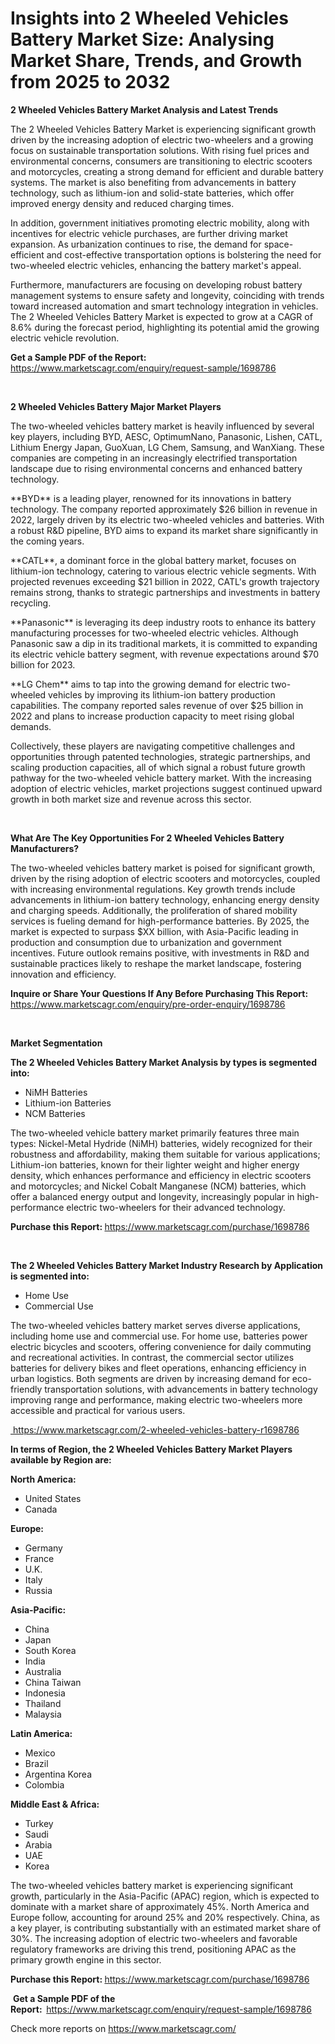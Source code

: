 <p><h1>Insights into 2 Wheeled Vehicles Battery Market Size: Analysing Market Share, Trends, and Growth from 2025 to 2032</h1></p><p><strong>2 Wheeled Vehicles Battery Market Analysis and Latest Trends</strong></p>
<p><p>The 2 Wheeled Vehicles Battery Market is experiencing significant growth driven by the increasing adoption of electric two-wheelers and a growing focus on sustainable transportation solutions. With rising fuel prices and environmental concerns, consumers are transitioning to electric scooters and motorcycles, creating a strong demand for efficient and durable battery systems. The market is also benefiting from advancements in battery technology, such as lithium-ion and solid-state batteries, which offer improved energy density and reduced charging times.</p><p>In addition, government initiatives promoting electric mobility, along with incentives for electric vehicle purchases, are further driving market expansion. As urbanization continues to rise, the demand for space-efficient and cost-effective transportation options is bolstering the need for two-wheeled electric vehicles, enhancing the battery market's appeal.</p><p>Furthermore, manufacturers are focusing on developing robust battery management systems to ensure safety and longevity, coinciding with trends toward increased automation and smart technology integration in vehicles. The 2 Wheeled Vehicles Battery Market is expected to grow at a CAGR of 8.6% during the forecast period, highlighting its potential amid the growing electric vehicle revolution.</p></p>
<p><strong>Get a Sample PDF of the Report:&nbsp;</strong> <a href="https://www.marketscagr.com/enquiry/request-sample/1698786?utm_campaign=1889&utm_medium=2&utm_source=Github&utm_content=ia&utm_term=09012025&utm_id=2-wheeled-vehicles-battery">https://www.marketscagr.com/enquiry/request-sample/1698786</a></p>
<p>&nbsp;</p>
<p><strong>2 Wheeled Vehicles Battery Major Market Players</strong></p>
<p><p>The two-wheeled vehicles battery market is heavily influenced by several key players, including BYD, AESC, OptimumNano, Panasonic, Lishen, CATL, Lithium Energy Japan, GuoXuan, LG Chem, Samsung, and WanXiang. These companies are competing in an increasingly electrified transportation landscape due to rising environmental concerns and enhanced battery technology.</p><p>**BYD** is a leading player, renowned for its innovations in battery technology. The company reported approximately $26 billion in revenue in 2022, largely driven by its electric two-wheeled vehicles and batteries. With a robust R&D pipeline, BYD aims to expand its market share significantly in the coming years.</p><p>**CATL**, a dominant force in the global battery market, focuses on lithium-ion technology, catering to various electric vehicle segments. With projected revenues exceeding $21 billion in 2022, CATL's growth trajectory remains strong, thanks to strategic partnerships and investments in battery recycling.</p><p>**Panasonic** is leveraging its deep industry roots to enhance its battery manufacturing processes for two-wheeled electric vehicles. Although Panasonic saw a dip in its traditional markets, it is committed to expanding its electric vehicle battery segment, with revenue expectations around $70 billion for 2023.</p><p>**LG Chem** aims to tap into the growing demand for electric two-wheeled vehicles by improving its lithium-ion battery production capabilities. The company reported sales revenue of over $25 billion in 2022 and plans to increase production capacity to meet rising global demands.</p><p>Collectively, these players are navigating competitive challenges and opportunities through patented technologies, strategic partnerships, and scaling production capacities, all of which signal a robust future growth pathway for the two-wheeled vehicle battery market. With the increasing adoption of electric vehicles, market projections suggest continued upward growth in both market size and revenue across this sector.</p></p>
<p>&nbsp;</p>
<p><strong>What Are The Key Opportunities For 2 Wheeled Vehicles Battery Manufacturers?</strong></p>
<p><p>The two-wheeled vehicles battery market is poised for significant growth, driven by the rising adoption of electric scooters and motorcycles, coupled with increasing environmental regulations. Key growth trends include advancements in lithium-ion battery technology, enhancing energy density and charging speeds. Additionally, the proliferation of shared mobility services is fueling demand for high-performance batteries. By 2025, the market is expected to surpass $XX billion, with Asia-Pacific leading in production and consumption due to urbanization and government incentives. Future outlook remains positive, with investments in R&D and sustainable practices likely to reshape the market landscape, fostering innovation and efficiency.</p></p>
<p><strong>Inquire or Share Your Questions If Any Before Purchasing This Report:</strong> <a href="https://www.marketscagr.com/enquiry/pre-order-enquiry/1698786?utm_campaign=1889&utm_medium=2&utm_source=Github&utm_content=ia&utm_term=09012025&utm_id=2-wheeled-vehicles-battery">https://www.marketscagr.com/enquiry/pre-order-enquiry/1698786</a></p>
<p>&nbsp;</p>
<p><strong>Market Segmentation</strong></p>
<p><strong>The 2 Wheeled Vehicles Battery Market Analysis by types is segmented into:</strong></p>
<p><ul><li>NiMH Batteries</li><li>Lithium-ion Batteries</li><li>NCM Batteries</li></ul></p>
<p><p>The two-wheeled vehicle battery market primarily features three main types: Nickel-Metal Hydride (NiMH) batteries, widely recognized for their robustness and affordability, making them suitable for various applications; Lithium-ion batteries, known for their lighter weight and higher energy density, which enhances performance and efficiency in electric scooters and motorcycles; and Nickel Cobalt Manganese (NCM) batteries, which offer a balanced energy output and longevity, increasingly popular in high-performance electric two-wheelers for their advanced technology.</p></p>
<p><strong>Purchase this Report:&nbsp;</strong><a href="https://www.marketscagr.com/purchase/1698786?utm_campaign=1889&utm_medium=2&utm_source=Github&utm_content=ia&utm_term=09012025&utm_id=2-wheeled-vehicles-battery">https://www.marketscagr.com/purchase/1698786</a></p>
<p>&nbsp;</p>
<p><strong>The 2 Wheeled Vehicles Battery Market Industry Research by Application is segmented into:</strong></p>
<p><ul><li>Home Use</li><li>Commercial Use</li></ul></p>
<p><p>The two-wheeled vehicles battery market serves diverse applications, including home use and commercial use. For home use, batteries power electric bicycles and scooters, offering convenience for daily commuting and recreational activities. In contrast, the commercial sector utilizes batteries for delivery bikes and fleet operations, enhancing efficiency in urban logistics. Both segments are driven by increasing demand for eco-friendly transportation solutions, with advancements in battery technology improving range and performance, making electric two-wheelers more accessible and practical for various users.</p></p>
<p><a href="https://www.marketscagr.com/2-wheeled-vehicles-battery-r1698786?utm_campaign=1889&utm_medium=2&utm_source=Github&utm_content=ia&utm_term=09012025&utm_id=2-wheeled-vehicles-battery">&nbsp;https://www.marketscagr.com/2-wheeled-vehicles-battery-r1698786</a></p>
<p><strong>In terms of Region, the 2 Wheeled Vehicles Battery Market Players available by Region are:</strong></p>
<p>
    <p> <strong> North America: </strong>
        <ul>
            <li>United States</li>
            <li>Canada</li>
        </ul>
        </p> 
    <p> <strong> Europe: </strong>
        <ul>
            <li>Germany</li>
            <li>France</li>
            <li>U.K.</li>
            <li>Italy</li>
            <li>Russia</li>
        </ul>
        </p> 
    <p> <strong> Asia-Pacific: </strong>
        <ul>
            <li>China</li>
            <li>Japan</li>
            <li>South Korea</li>
            <li>India</li>
            <li>Australia</li>
            <li>China Taiwan</li>
            <li>Indonesia</li>
            <li>Thailand</li>
            <li>Malaysia</li>
        </ul>
        </p> 
    <p> <strong> Latin America: </strong>
        <ul>
            <li>Mexico</li>
            <li>Brazil</li>
            <li>Argentina Korea</li>
            <li>Colombia</li>
        </ul>
        </p> 
    <p> <strong> Middle East & Africa: </strong>
        <ul>
            <li>Turkey</li>
            <li>Saudi</li>
            <li>Arabia</li>
            <li>UAE</li>
            <li>Korea</li>
        </ul>
    </p>
    </p>
<p><p>The two-wheeled vehicles battery market is experiencing significant growth, particularly in the Asia-Pacific (APAC) region, which is expected to dominate with a market share of approximately 45%. North America and Europe follow, accounting for around 25% and 20% respectively. China, as a key player, is contributing substantially with an estimated market share of 30%. The increasing adoption of electric two-wheelers and favorable regulatory frameworks are driving this trend, positioning APAC as the primary growth engine in this sector.</p></p>
<p><strong>Purchase this Report: </strong><a href="https://www.marketscagr.com/purchase/1698786?utm_campaign=1889&utm_medium=2&utm_source=Github&utm_content=ia&utm_term=09012025&utm_id=2-wheeled-vehicles-battery">https://www.marketscagr.com/purchase/1698786</a></p>
<p>&nbsp;<strong>Get a Sample PDF of the Report:&nbsp;&nbsp;</strong><a href="https://www.marketscagr.com/enquiry/request-sample/1698786?utm_campaign=1889&utm_medium=2&utm_source=Github&utm_content=ia&utm_term=09012025&utm_id=2-wheeled-vehicles-battery">https://www.marketscagr.com/enquiry/request-sample/1698786</a></p>
<p><strong></strong></p>
<p>Check more reports on <a href="https://www.marketscagr.com/?utm_campaign=1889&utm_medium=2&utm_source=Github&utm_content=ia&utm_term=09012025&utm_id=2-wheeled-vehicles-battery">https://www.marketscagr.com/</a></p>